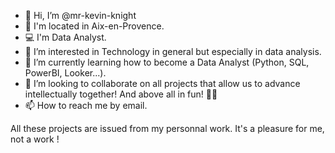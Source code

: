 - 👋 Hi, I’m @mr-kevin-knight
- 🚩 I'm located in Aix-en-Provence.
- 💻 I'm Data Analyst.
- 👀 I’m interested in Technology in general but especially in data analysis.
- 🌱 I’m currently learning how to become a Data Analyst (Python, SQL, PowerBI, Looker...).
- 💞️ I’m looking to collaborate on all projects that allow us to advance intellectually together! And above all in fun! 🤙🏼
- 📫 How to reach me by email.

All these projects are issued from my personnal work. It's a pleasure for me, not a work !
<!---
mr-kevin-knight/mr-kevin-knight is a ✨ special ✨ repository because its `README.md` (this file) appears on your GitHub profile.
You can click the Preview link to take a look at your changes.
--->
